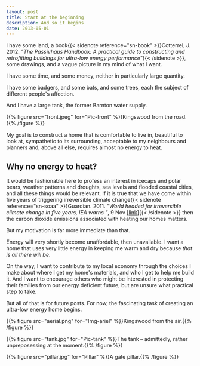 ```yaml
---
layout: post
title: Start at the beginning
description: And so it begins
date: 2013-05-01
---
```


I have some land, a book{{< sidenote reference="sn-book" >}}Cotterrel, J. 2012. <i>"The Passivhaus Handbook: A practical guide to constructing and retrofitting buildings for ultra-low energy performance"</i>{{< /sidenote >}}, some drawings, and a vague picture in my mind of what I want.

I have some time, and some money, neither in particularly large quantity.

I have some badgers, and some bats, and some trees, each the subject of different people's affection.

And I have a large tank, the former Barnton water supply. 

{{% figure src="front.jpeg" for="Pic-front" %}}Kingswood from the road.{{% /figure %}}

My goal is to construct a home that is comfortable to live in, beautiful to look at, sympathetic to its surrounding, acceptable to my neighbours and planners and, above all else, requires almost no energy to heat.

## Why no energy to heat?

It would be fashionable here to profess an interest in icecaps and polar bears, weather patterns and droughts, sea levels and flooded coastal cities, and all these things would be relevant. If it is true that we have come within five years of triggering irreversible climate change{{< sidenote reference="sn-soaa" >}}Guardian. 2011. <i>"World headed for irreversible climate change in five years, IEA warns "</i>, 9 Nov <a href="http://www.guardian.co.uk/environment/2011/nov/09/fossil-fuel-infrastructure-climate-change">[link]</a>{{< /sidenote >}} then the carbon dioxide emissions associated with heating our homes matters.

But my motivation is far more immediate than that.

Energy will very shortly become unaffordable, then unavailable. I want a home that uses very little energy in keeping me warm and dry because *that is all there will be*.

On the way, I want to contribute to my local economy through the choices I make about where I get my home's materials, and who I get to help me build it. And I want to encourage others who might be interested in protecting their families from our energy deficient future, but are unsure what practical step to take.

But all of that is for future posts. For now, the fascinating task of creating an ultra-low energy home begins.



{{% figure src="aerial.png" for="Img-ariel" %}}Kingswood from the air.{{% /figure %}}


{{% figure src="tank.jpg" for="Pic-tank" %}}The tank  –  admittedly, rather unpreposessing at the moment.{{% /figure %}}

{{% figure src="pillar.jpg" for="Pillar" %}}A gate pillar.{{% /figure %}}



[1]: https://www.google.co.uk/maps/@55.9610153,-3.2808314,18z
[2]: http://www.amazon.co.uk/The-Passivhaus-Handbook-constructing-retrofitting/dp/0857840193/ref=sr_1_1?ie=UTF8&qid=1367395350&sr=8-1&keywords=passivhaus+handbook

[4]: http://www.guardian.co.uk/environment/2011/nov/09/fossil-fuel-infrastructure-climate-change
